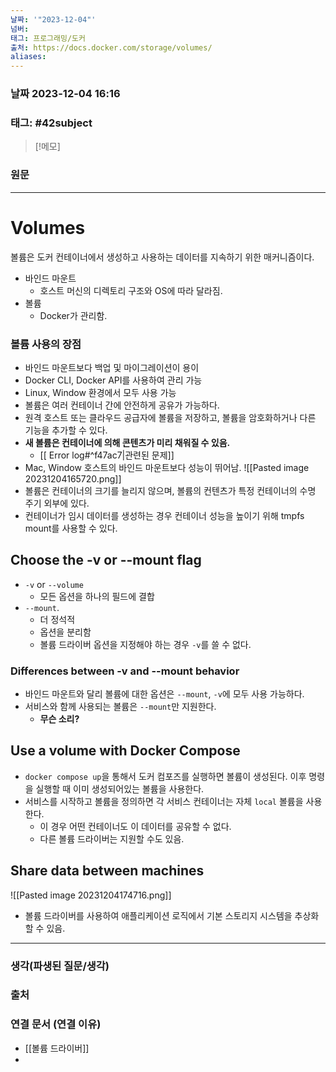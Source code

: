 ```yaml
---
날짜: '"2023-12-04"'
넘버: 
태그: 프로그래밍/도커
출처: https://docs.docker.com/storage/volumes/
aliases:
---
```

### 날짜  2023-12-04 16:16

### 태그: #42subject 

>[!메모]
>

### 원문
---
# Volumes
볼륨은 도커 컨테이너에서 생성하고 사용하는 데이터를 지속하기 위한 매커니즘이다.
- 바인드 마운트
	- 호스트 머신의 디렉토리 구조와 OS에 따라 달라짐.
- 볼륨
	- Docker가 관리함.
### 볼륨 사용의 장점
- 바인드 마운트보다 백업 및 마이그레이션이 용이
- Docker CLI, Docker API를 사용하여 관리 가능
- Linux, Window 환경에서 모두 사용 가능
- 볼륨은 여러 컨테이너 간에 안전하게 공유가 가능하다.
- 원격 호스트 또는 클라우드 공급자에 볼륨을 저장하고, 볼륨을 암호화하거나 다른 기능을 추가할 수 있다.
- **새 볼륨은 컨테이너에 의해 콘텐츠가 미리 채워질 수 있음.** 
	- [[<Inception> Error log#^f47ac7|관련된 문제]]
- Mac, Window 호스트의 바인드 마운트보다 성능이 뛰어남.
![[Pasted image 20231204165720.png]]
- 볼륨은 컨테이너의 크기를 늘리지 않으며, 볼륨의 컨텐츠가 특정 컨테이너의 수명 주기 외부에 있다.
- 컨테이너가 임시 데이터를 생성하는 경우 컨테이너 성능을 높이기 위해 tmpfs mount를 사용할 수 있다.
## Choose the -v or --mount flag
- `-v` or `--volume`
	- 모든 옵션을 하나의 필드에 결합
- `--mount`.
	- 더 정석적
	- 옵션을 분리함
	- 볼륨 드라이버 옵션을 지정해야 하는 경우 `-v`를 쓸 수 없다.
### Differences between -v and --mount behavior
- 바인드 마운트와 달리 볼륨에 대한 옵션은 `--mount`, `-v`에 모두 사용 가능하다.
- 서비스와 함께 사용되는 볼륨은 `--mount`만 지원한다.
	- **무슨 소리?**
## Use a volume with Docker Compose
- `docker compose up`을 통해서 도커 컴포즈를 실행하면 볼륨이 생성된다. 이후 명령을 실행할 때 이미 생성되어있는 볼륨을 사용한다.
- 서비스를 시작하고 볼륨을 정의하면 각 서비스 컨테이너는 자체 `local` 볼륨을 사용한다.
	- 이 경우 어떤 컨테이너도 이 데이터를 공유할 수 없다.
	- 다른 볼륨 드라이버는 지원할 수도 있음.
## Share data between machines
![[Pasted image 20231204174716.png]]
- 볼륨 드라이버를 사용하여 애플리케이션 로직에서 기본 스토리지 시스템을 추상화할 수 있음.

---
### 생각(파생된 질문/생각)

### 출처

### 연결 문서 (연결 이유)
- [[볼륨 드라이버]]
- 
